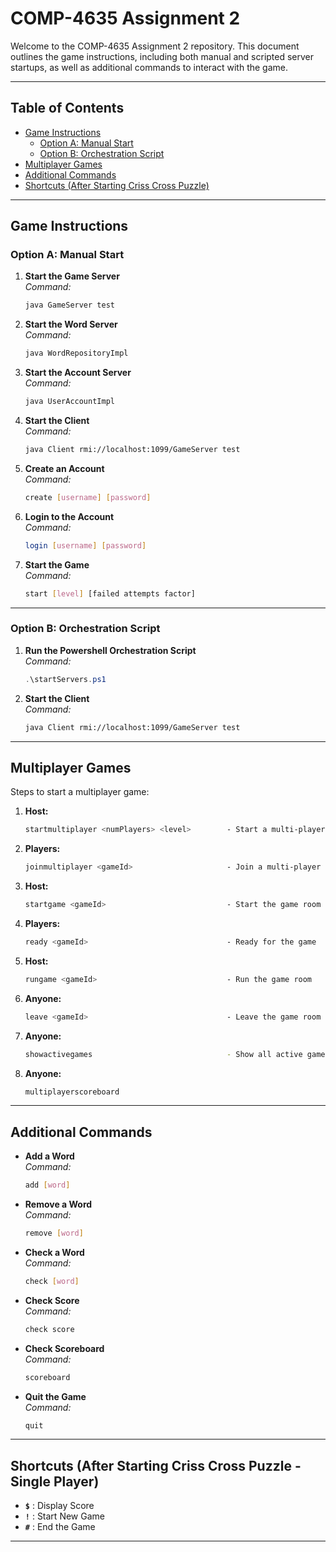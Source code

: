 # **COMP-4635 Assignment 2**

Welcome to the COMP-4635 Assignment 2 repository. This document outlines the game instructions, including both manual and scripted server startups, as well as additional commands to interact with the game.

---

## **Table of Contents**

- [Game Instructions](#game-instructions)
  - [Option A: Manual Start](#option-a-manual-start)
  - [Option B: Orchestration Script](#option-b-orchestration-script)
- [Multiplayer Games](#multiplayer-games)
- [Additional Commands](#additional-commands)
- [Shortcuts (After Starting Criss Cross Puzzle)](#shortcuts-after-starting-criss-cross-puzzle)

---

## **Game Instructions**

### **Option A: Manual Start**

1. **Start the Game Server**  
   *Command:*  
   ```bash
   java GameServer test
   ```

2. **Start the Word Server**  
   *Command:*  
   ```bash
   java WordRepositoryImpl
   ```

3. **Start the Account Server**  
   *Command:*  
   ```bash
   java UserAccountImpl
   ```

4. **Start the Client**  
   *Command:*  
   ```bash
   java Client rmi://localhost:1099/GameServer test
   ```

5. **Create an Account**  
   *Command:*  
   ```bash
   create [username] [password]
   ```

6. **Login to the Account**  
   *Command:*  
   ```bash
   login [username] [password]
   ```

7. **Start the Game**  
   *Command:*  
   ```bash
   start [level] [failed attempts factor]
   ```

---

### **Option B: Orchestration Script**

1. **Run the Powershell Orchestration Script**  
   *Command:*  
   ```powershell
   .\startServers.ps1
   ```

2. **Start the Client**  
   *Command:*  
   ```bash
   java Client rmi://localhost:1099/GameServer test
   ```

---

## **Multiplayer Games**

Steps to start a multiplayer game:

1. **Host:**  
   ```bash
   startmultiplayer <numPlayers> <level>        - Start a multi-player game
   ```

2. **Players:**  
   ```bash
   joinmultiplayer <gameId>                     - Join a multi-player game
   ```

3. **Host:**  
   ```bash
   startgame <gameId>                           - Start the game room
   ```

4. **Players:**  
   ```bash
   ready <gameId>                               - Ready for the game
   ```

5. **Host:**  
   ```bash
   rungame <gameId>                             - Run the game room
   ```

6. **Anyone:**  
   ```bash
   leave <gameId>                               - Leave the game room
   ```

7. **Anyone:**  
   ```bash
   showactivegames                              - Show all active game rooms
   ```

8. **Anyone:**  
   ```bash
   multiplayerscoreboard
   ```

---

## **Additional Commands**

- **Add a Word**  
  *Command:*  
  ```bash
  add [word]
  ```

- **Remove a Word**  
  *Command:*  
  ```bash
  remove [word]
  ```

- **Check a Word**  
  *Command:*  
  ```bash
  check [word]
  ```

- **Check Score**  
  *Command:*  
  ```bash
  check score
  ```

- **Check Scoreboard**  
  *Command:*  
  ```bash
  scoreboard
  ```

- **Quit the Game**  
  *Command:*  
  ```bash
  quit
  ```

---


## **Shortcuts (After Starting Criss Cross Puzzle - Single Player)**

- **`$`** : Display Score
- **`!`** : Start New Game
- **`#`** : End the Game

---

